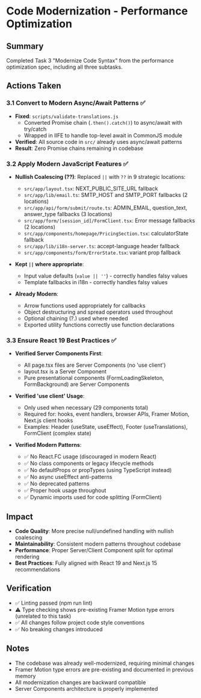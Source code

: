 # Code Modernization - Performance Optimization

## Summary
Completed Task 3 "Modernize Code Syntax" from the performance optimization spec, including all three subtasks.

## Actions Taken

### 3.1 Convert to Modern Async/Await Patterns ✅
- **Fixed**: `scripts/validate-translations.js`
  - Converted Promise chain (`.then().catch()`) to async/await with try/catch
  - Wrapped in IIFE to handle top-level await in CommonJS module
- **Verified**: All source code in `src/` already uses async/await patterns
- **Result**: Zero Promise chains remaining in codebase

### 3.2 Apply Modern JavaScript Features ✅
- **Nullish Coalescing (??)**: Replaced `||` with `??` in 9 strategic locations:
  - `src/app/layout.tsx`: NEXT_PUBLIC_SITE_URL fallback
  - `src/app/lib/email.ts`: SMTP_HOST and SMTP_PORT fallbacks (2 locations)
  - `src/app/api/form/submit/route.ts`: ADMIN_EMAIL, question_text, answer_type fallbacks (3 locations)
  - `src/app/form/[session_id]/FormClient.tsx`: Error message fallbacks (2 locations)
  - `src/app/components/homepage/PricingSection.tsx`: calculatorState fallback
  - `src/app/lib/i18n-server.ts`: accept-language header fallback
  - `src/app/components/form/ErrorState.tsx`: variant prop fallback

- **Kept `||` where appropriate**: 
  - Input value defaults (`value || ''`) - correctly handles falsy values
  - Template fallbacks in i18n - correctly handles falsy values

- **Already Modern**:
  - Arrow functions used appropriately for callbacks
  - Object destructuring and spread operators used throughout
  - Optional chaining (?.) used where needed
  - Exported utility functions correctly use function declarations

### 3.3 Ensure React 19 Best Practices ✅
- **Verified Server Components First**:
  - All page.tsx files are Server Components (no 'use client')
  - layout.tsx is a Server Component
  - Pure presentational components (FormLoadingSkeleton, FormBackground) are Server Components

- **Verified 'use client' Usage**:
  - Only used when necessary (29 components total)
  - Required for: hooks, event handlers, browser APIs, Framer Motion, Next.js client hooks
  - Examples: Header (useState, useEffect), Footer (useTranslations), FormClient (complex state)

- **Verified Modern Patterns**:
  - ✅ No React.FC usage (discouraged in modern React)
  - ✅ No class components or legacy lifecycle methods
  - ✅ No defaultProps or propTypes (using TypeScript instead)
  - ✅ No async useEffect anti-patterns
  - ✅ No deprecated patterns
  - ✅ Proper hook usage throughout
  - ✅ Dynamic imports used for code splitting (FormClient)

## Impact
- **Code Quality**: More precise null/undefined handling with nullish coalescing
- **Maintainability**: Consistent modern patterns throughout codebase
- **Performance**: Proper Server/Client Component split for optimal rendering
- **Best Practices**: Fully aligned with React 19 and Next.js 15 recommendations

## Verification
- ✅ Linting passed (npm run lint)
- ⚠️ Type checking shows pre-existing Framer Motion type errors (unrelated to this task)
- ✅ All changes follow project code style conventions
- ✅ No breaking changes introduced

## Notes
- The codebase was already well-modernized, requiring minimal changes
- Framer Motion type errors are pre-existing and documented in previous memory
- All modernization changes are backward compatible
- Server Components architecture is properly implemented